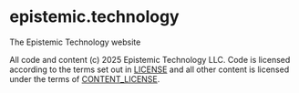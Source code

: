 # epistemic.technology
The Epistemic Technology website


All code and content (c) 2025 Epistemic Technology LLC. Code is licensed according to the terms set out in [LICENSE](LICENSE) and all other content is licensed under the terms of [CONTENT_LICENSE](CONTENT_LICENSE.md).
